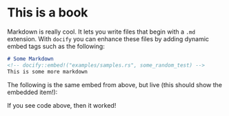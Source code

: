# This is a book

Markdown is really cool. It lets you write files that begin with a `.md` extension. With
`docify` you can enhance these files by adding dynamic embed tags such as the following:

```markdown
# Some Markdown
<!-- docify::embed!("examples/samples.rs", some_random_test) -->
This is some more markdown
```

The following is the same embed from above, but live (this should show the embedded item!):

<!-- docify::embed!("examples/samples.rs", some_random_test) -->

If you see code above, then it worked!
